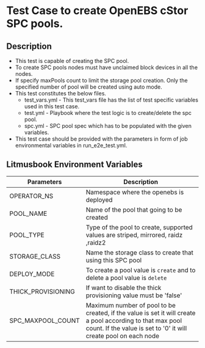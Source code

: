 # Test Case to create OpenEBS cStor SPC pools.

## Description
   - This test is capable of creating the SPC pool. 
   - To create SPC pools nodes must have unclaimed block devices in all the nodes.
   - If specify maxPools count to limit the storage pool creation. Only the specified number of pool will be created using auto mode.
   - This test constitutes the below files.
     - test_vars.yml - This test_vars file has the list of test specific variables used in this test case.
     - test.yml - Playbook where the test logic is to create/delete the spc pool.
     - spc.yml  - SPC pool spec which has to be populated with the given variables.
   - This test case should be provided with the parameters in form of job environmental variables in run_e2e_test.yml.

## Litmusbook Environment Variables

| Parameters              | Description                                                                       |
| ----------------------- | --------------------------------------------------------------------------------- |
| OPERATOR_NS             | Namespace where the openebs is deployed                                           |
| POOL_NAME               | Name of the pool that going to be created                                         |
| POOL_TYPE               | Type of the pool to create, supported values are striped, mirrored, raidz ,raidz2 |
| STORAGE_CLASS           | Name the storage class to create that using this SPC pool                         |  
| DEPLOY_MODE             | To create a pool value is `create` and to delete a pool value is `delete`         |
| THICK_PROVISIONING      | If want to disable the thick provisioning value must be 'false'                   |
| SPC_MAXPOOL_COUNT       | Maximum number of pool to be created, if the value is set it will create a pool according to that max pool count. If the value is set to '0' it will create pool on each node |
